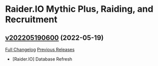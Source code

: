 # Raider.IO Mythic Plus, Raiding, and Recruitment

## [v202205190600](https://github.com/RaiderIO/raiderio-addon/tree/v202205190600) (2022-05-19)
[Full Changelog](https://github.com/RaiderIO/raiderio-addon/compare/v202205180600...v202205190600) [Previous Releases](https://github.com/RaiderIO/raiderio-addon/releases)

- [Raider.IO] Database Refresh  
